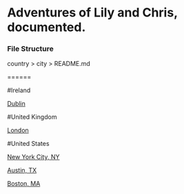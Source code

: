 Adventures of Lily and Chris, documented.
======

### File Structure
country > city > README.md

======

#Ireland

[Dublin](https://github.com/chriskonings/lily-chris/tree/master/ireland/dublin)

#United Kingdom

[London](https://github.com/chriskonings/lily-chris/tree/master/united-kingdom/london)

#United States

[New York City, NY](https://github.com/chriskonings/lily-chris/tree/master/united-states/nyc)

[Austin, TX](https://github.com/chriskonings/lily-chris/tree/master/united-states/austin)

[Boston, MA](https://github.com/chriskonings/lily-chris/tree/master/united-states/boston)
